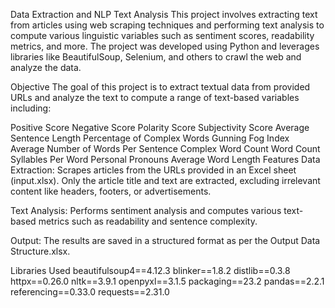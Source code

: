 Data Extraction and NLP Text Analysis
This project involves extracting text from articles using web scraping techniques and performing text analysis to compute various linguistic variables such as sentiment scores, readability metrics, and more. The project was developed using Python and leverages libraries like BeautifulSoup, Selenium, and others to crawl the web and analyze the data.

Objective
The goal of this project is to extract textual data from provided URLs and analyze the text to compute a range of text-based variables including:

Positive Score
Negative Score
Polarity Score
Subjectivity Score
Average Sentence Length
Percentage of Complex Words
Gunning Fog Index
Average Number of Words Per Sentence
Complex Word Count
Word Count
Syllables Per Word
Personal Pronouns
Average Word Length
Features
Data Extraction: Scrapes articles from the URLs provided in an Excel sheet (input.xlsx). Only the article title and text are extracted, excluding irrelevant content like headers, footers, or advertisements.

Text Analysis: Performs sentiment analysis and computes various text-based metrics such as readability and sentence complexity.

Output: The results are saved in a structured format as per the Output Data Structure.xlsx.

Libraries Used
beautifulsoup4==4.12.3
blinker==1.8.2
distlib==0.3.8
httpx==0.26.0
nltk==3.9.1
openpyxl==3.1.5
packaging==23.2
pandas==2.2.1
referencing==0.33.0
requests==2.31.0
